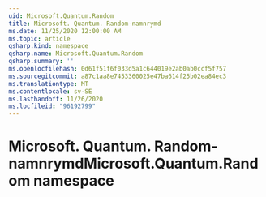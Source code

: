 ```yaml
---
uid: Microsoft.Quantum.Random
title: Microsoft. Quantum. Random-namnrymd
ms.date: 11/25/2020 12:00:00 AM
ms.topic: article
qsharp.kind: namespace
qsharp.name: Microsoft.Quantum.Random
qsharp.summary: ''
ms.openlocfilehash: 0d61f51f6f033d5a1c644019e2ab0ab0ccf5f757
ms.sourcegitcommit: a87c1aa8e7453360025e47ba614f25b02ea84ec3
ms.translationtype: MT
ms.contentlocale: sv-SE
ms.lasthandoff: 11/26/2020
ms.locfileid: "96192799"
---
```

# <a name="microsoftquantumrandom-namespace"></a><span data-ttu-id="2ce05-102">Microsoft. Quantum. Random-namnrymd</span><span class="sxs-lookup"><span data-stu-id="2ce05-102">Microsoft.Quantum.Random namespace</span></span>



